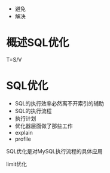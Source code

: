 - 避免
- 解决



# 概述SQL优化


T=S/V



# SQL优化
- SQL的执行效率必然离不开索引的辅助
- SQL的执行流程
- 执行计划
- 优化器层面做了那些工作
- explain
- profile


SQL优化是对MySQL执行流程的具体应用




limit优化